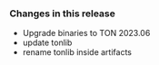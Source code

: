 ### Changes in this release

- Upgrade binaries to TON 2023.06
- update tonlib
- rename tonlib inside artifacts
